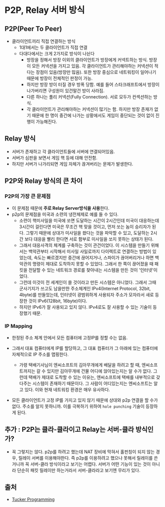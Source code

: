 # P2P, Relay 서버 방식

## P2P(Peer To Peer)

- 클라이언트끼리 직접 연결하는 방식
  - 1대1에서는 두 클라이언트가 직접 연결
  - 다대다에서는 크게 2가지로 방식이 나뉜다
    - 방장을 정해서 방장 이외의 클라이언트가 방장에게 커넥트하는 방식. 방장이 모든 커넥션을 가지고 있음. 각 클라이언트가 관리해야하는 커넥션이 적다는 장점이 있음(방장만 많음). 또한 방장 중심으로 네트워킹이 일어나기 때문에 방장이 전체적인 판정이 가능.
    - 하지만 방장 방이 터질 경우 방폭 당함. 예를 들어 스타크래프트에서 방장이 나가버리면 구성원이 있건말건 방이 사라짐.
    - 다른 하나는 풀리 커넥션(Fully Connection). 서로 모두가 컨섹션하는 방식. 
    - 각 클라이언트가 관리해야하는 커넥션이 많기는 함. 하지만 방장 존재가 없기 때문에 한 명이 중간에 나가는 상황에서도 게임이 중단되는 것이 없이 진행이 가능해진다.



## Relay 방식

- 서버가 존재하고 각 클라이언트들에 서버에 연결되어있음.
- 서버가 심판을 보면서 게임 핵 등에 대해 안전함.
- 하지만 서버가 나가리되면 게임 자체가 끊겨버리는 문제가 발생한다.



## P2P와 Relay 방식의 큰 차이 

### P2P의 가장 큰 문제점

- 이 문제점 때문에 **주로 Relay Server방식을 사용**한다.
- p2p의 문제점을 미국과 소련의 냉전체제로 예를 들 수 있다.
  - 소련이 핵미사일을 미국에 쏘면 도달하는 시간이 2시간인데 미국이 대응하는데 3시간이 걸린다면 미국은 무조건 핵 맞을 것이고, 먼저 쏘는 놈이 승리자가 된다. 그렇기 때문에 상대가 미사일을 쐈다는 것을 파악할 수 있고, 도달하는 2시간 보다 대응을 빨리 한다면 서로 함부로 미사일을 쏘지 못하는 상태가 된다.
  - 그래서 대응사격의 체계를 구축하는 것이 관건이었다. 이 시스템을 만들기 위해서는 백악관부터 시작해서 미사일 사일로까지 다이렉트로 연결하는 방법이 있었는데, 속도는 빠르겠지만 중간에 끊어지거나, 스파이가 끊어버리거나 하면 백악관의 명령이 제대로 도착하지 못할 수 있었다. 그래서 한 쪽이 끊어졌을 때 패킷을 전달할 수 있는 네트워크 경로를 찾아내는 시스템을 만든 것이 '인터넷'이었다.
  - 그런데 이것이 전 세계인이 쓸 것이라고 만든 시스템은 아니었다. 그래서 그때 군사기지가 쓰고도 남을만한 주소체계인 IPv4(Internet Protocol, 32bit, 4byte)를 만들었는데, 인터넷이 광범위하게 사용되자 주소가 모자라서 새로 등장한 것이 IPv6(128bit, 16byte)이다.
  - 하지만 IPv6가 잘 사용되고 있지 않다. IPv4로도 잘 사용할 수 있는 기술이 등장했기 때문.

### IP Mapping

- 한정된 주소 체계 안에서 모든 컴퓨터에 고정IP를 정할 수는 없음.

- 그래서 대표 컴퓨터에게 IP를 할당하고, 그 대표 컴퓨터가 그 아래에 있는 컴퓨터에 자체적으로 IP 주소를 맵핑한다.

  - 가령 택배기사님이 엔씨소프트의 김아무개에게 배달을 하려고 할 때, 엔씨소프트까지는 갈 수 있지만 김아무개에 건물 어디에 앉아있는지는 알 수가 없다. 그런데 택배가 제대로 도착할 수 있는 이유는, 엔씨소프트에 택배를 내부적으로 갖다주는 시스템이 존재하기 때문이다. 그 사람이 어디있는지는 엔씨소프트는 알고 있다. 이와 현재 네트워킹 환경은 매우 유사하다.

- 모든 클라이언트가 고정 IP를 가지고 있지 않기 때문에 상대와 p2p 연결을 할 수가 없다. 주소를 알지 못하니까. 이를 극복하기 위하여 `hole punching` 기술이 등장하게 된다.

  

## 추가 : P2P는 클라-클라이고 Relay는 서버-클라 방식인가?

- 꼭 그렇지는 않다. p2p를 하려고 했는데 NAT 장비에 막혀서 홀펀칭이 되지 않는 경우, 릴레이 서버를 이용해야한다. 즉 p2p를 이용하려고 했으나 못해서 릴레이를 쓴거니까 꼭 서버-클라 방식이라고 보기는 어렵다. 서버가 어떤 기능이 있는 것이 아니라 단순히 패킷 릴레이만 하는거라서 서버-클라라고 보기엔 무리가 있다.



## 출처

- [Tucker Programming](https://www.youtube.com/channel/UCZp_ftx6UB_32VfVmlS3o_A)

